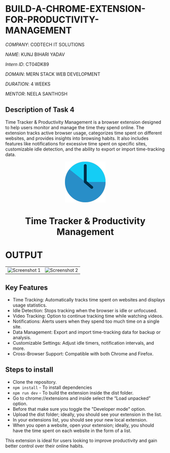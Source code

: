 # BUILD-A-CHROME-EXTENSION-FOR-PRODUCTIVITY-MANAGEMENT

*COMPANY*: CODTECH IT SOLUTIONS

*NAME*: KUNJ BIHARI YADAV

*Intern ID*: CT04DK89

*DOMAIN*: MERN STACK WEB DEVELOPMENT

*DURATION*: 4 WEEKS

*MENTOR*: NEELA SANTHOSH


## Description of Task 4
Time Tracker & Productivity Management is a browser extension designed to help users monitor and manage the time they spend online. The extension tracks active browser usage, categorizes time spent on different websites, and provides insights into browsing habits. It also includes features like notifications for excessive time spent on specific sites, customizable idle detection, and the ability to export or import time-tracking data.


<div align='center'>
    <img width="128" src="./public/assets/icons/128px.png"/>
    <h1>Time Tracker & Productivity Management</h1>
</div>

# OUTPUT


|   |   |
|---|---|
| ![Screenshot 1](https://github.com/user-attachments/assets/7168d428-4cb7-47b0-97f4-0c142f3847df) | ![Screenshot 2](https://github.com/user-attachments/assets/f8c935dc-fdfb-459e-989e-764dddc9ab2f) |



## Key Features

- Time Tracking: Automatically tracks time spent on websites and displays usage statistics.
- Idle Detection: Stops tracking when the browser is idle or unfocused.
- Video Tracking: Option to continue tracking time while watching videos.
- Notifications: Alerts users when they spend too much time on a single site.
- Data Management: Export and import time-tracking data for backup or analysis.
- Customizable Settings: Adjust idle timers, notification intervals, and more.
- Cross-Browser Support: Compatible with both Chrome and Firefox.



## Steps to install

- Clone the repository.
- `npm install`  - To install dependencies
- `npm run dev`  - To build the extension inside the dist folder.
- Go to chrome://extensions and inside select the “Load unpacked” option.
- Before that make sure you toggle the "Developer mode" option.
- Upload the dist folder; ideally, you should see your extension in the list.
- In your extensions list, you should see your new local extension.
- When you open a website, open your extension; ideally, you should have the time spent on each website in the form of a list.

This extension is ideal for users looking to improve productivity and gain better control over their online habits.
